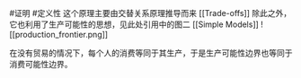 #证明 #定义性 
这个原理主要由交替关系原理推导而来
[[Trade-offs]]
除此之外，它也利用了生产可能性的思想，见此处引用中的图二
[[Simple Models]]
![[production_frontier.png]]


在没有贸易的情况下，每个人的消费等同于其生产，于是生产可能性边界也等同于消费可能性边界。



